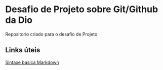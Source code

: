 #  Desafio de Projeto sobre Git/Github da Dio
Repositorio criado para o desafio de Projeto 

## Links úteis
[Sintaxe basica Markdown](https://www.markdownguide.org/basic-syntax/)
